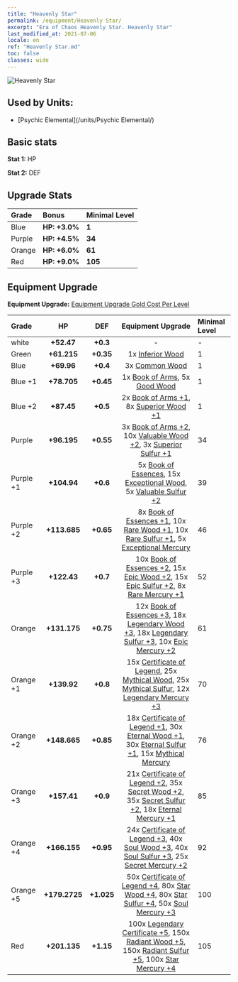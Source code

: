 ```yaml
---
title: "Heavenly Star"
permalink: /equipment/Heavenly Star/
excerpt: "Era of Chaos Heavenly Star. Heavenly Star"
last_modified_at: 2021-07-06
locale: en
ref: "Heavenly Star.md"
toc: false
classes: wide
---
```


  ![Heavenly Star](/images/e/e_9062.png)

## Used by Units:

* [Psychic Elemental](/units/Psychic Elemental/) 


## Basic stats
 **Stat 1:** HP

 **Stat 2:** DEF

## Upgrade Stats

  |     Grade    |   Bonus | Minimal Level | 
  |:-------------|:--------|:--------------| 
  | Blue | **HP: +3.0%** | **1** | 
  | Purple | **HP: +4.5%** | **34** | 
  | Orange | **HP: +6.0%** | **61** | 
  | Red | **HP: +9.0%** | **105** | 


## Equipment Upgrade
 **Equipment Upgrade:** [Equipment Upgrade Gold Cost Per Level](/equipment/EquipmentUpgradeCostPerLevel/) 

  |          Grade      | HP | DEF | Equipment Upgrade | Minimal Level |
  |:--------------------|:---------:|:---------:|:----------------:|:--------------|
  | white | **+52.47** | **+0.3** | - | - |
  | Green | **+61.215** | **+0.35** | 1x [Inferior Wood](/Items/mat_1/) | 1 |
  | Blue | **+69.96** | **+0.4** | 3x [Common Wood](/Items/mat_7/) | 1 |
  | Blue +1 | **+78.705** | **+0.45** | 1x [Book of Arms](/Items/mat_18/), 5x [Good Wood](/Items/mat_13/) | 1 |
  | Blue +2 | **+87.45** | **+0.5** | 2x [Book of Arms +1](/Items/mat_25/), 8x [Superior Wood +1](/Items/mat_20/) | 1 |
  | Purple | **+96.195** | **+0.55** | 3x [Book of Arms +2](/Items/mat_32/), 10x [Valuable Wood +2](/Items/mat_27/), 3x [Superior Sulfur +1](/Items/mat_22/) | 34 |
  | Purple +1 | **+104.94** | **+0.6** | 5x [Book of Essences](/Items/mat_39/), 15x [Exceptional Wood](/Items/mat_34/), 5x [Valuable Sulfur +2](/Items/mat_29/) | 39 |
  | Purple +2 | **+113.685** | **+0.65** | 8x [Book of Essences +1](/Items/mat_46/), 10x [Rare Wood +1](/Items/mat_41/), 10x [Rare Sulfur +1](/Items/mat_43/), 5x [Exceptional Mercury](/Items/mat_35/) | 46 |
  | Purple +3 | **+122.43** | **+0.7** | 10x [Book of Essences +2](/Items/mat_53/), 15x [Epic Wood +2](/Items/mat_48/), 15x [Epic Sulfur +2](/Items/mat_50/), 8x [Rare Mercury +1](/Items/mat_42/) | 52 |
  | Orange | **+131.175** | **+0.75** | 12x [Book of Essences +3](/Items/mat_60/), 18x [Legendary Wood +3](/Items/mat_55/), 18x [Legendary Sulfur +3](/Items/mat_57/), 10x [Epic Mercury +2](/Items/mat_49/) | 61 |
  | Orange +1 | **+139.92** | **+0.8** | 15x [Certificate of Legend](/Items/mat_67/), 25x [Mythical Wood](/Items/mat_62/), 25x [Mythical Sulfur](/Items/mat_64/), 12x [Legendary Mercury +3](/Items/mat_56/) | 70 |
  | Orange +2 | **+148.665** | **+0.85** | 18x [Certificate of Legend +1](/Items/mat_74/), 30x [Eternal Wood +1](/Items/mat_69/), 30x [Eternal Sulfur +1](/Items/mat_71/), 15x [Mythical Mercury](/Items/mat_63/) | 76 |
  | Orange +3 | **+157.41** | **+0.9** | 21x [Certificate of Legend +2](/Items/mat_81/), 35x [Secret Wood +2](/Items/mat_76/), 35x [Secret Sulfur +2](/Items/mat_78/), 18x [Eternal Mercury +1](/Items/mat_70/) | 85 |
  | Orange +4 | **+166.155** | **+0.95** | 24x [Certificate of Legend +3](/Items/mat_88/), 40x [Soul Wood +3](/Items/mat_83/), 40x [Soul Sulfur +3](/Items/mat_85/), 25x [Secret Mercury +2](/Items/mat_77/) | 92 |
  | Orange +5 | **+179.2725** | **+1.025** | 50x [Certificate of Legend +4](/Items/mat_95/), 80x [Star Wood +4](/Items/mat_90/), 80x [Star Sulfur +4](/Items/mat_92/), 50x [Soul Mercury +3](/Items/mat_84/) | 100 |
  | Red | **+201.135** | **+1.15** | 100x [Legendary Certificate +5](/Items/mat_102/), 150x [Radiant Wood +5](/Items/mat_97/), 150x [Radiant Sulfur +5](/Items/mat_99/), 100x [Star Mercury +4](/Items/mat_91/) | 105 |

